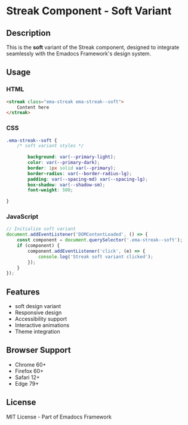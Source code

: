 # Streak Component - Soft Variant

## Description
This is the **soft** variant of the Streak component, designed to integrate seamlessly with the Emadocs Framework's design system.

## Usage

### HTML
```html
<streak class="ema-streak ema-streak--soft">
    Content here
</streak>
```

### CSS
```css
.ema-streak--soft {
    /* soft variant styles */
    
        background: var(--primary-light);
        color: var(--primary-dark);
        border: 1px solid var(--primary);
        border-radius: var(--border-radius-lg);
        padding: var(--spacing-md) var(--spacing-lg);
        box-shadow: var(--shadow-sm);
        font-weight: 500;
    
}
```

### JavaScript
```javascript
// Initialize soft variant
document.addEventListener('DOMContentLoaded', () => {
    const component = document.querySelector('.ema-streak--soft');
    if (component) {
        component.addEventListener('click', (e) => {
            console.log('Streak soft variant clicked');
        });
    }
});
```

## Features
- soft design variant
- Responsive design
- Accessibility support
- Interactive animations
- Theme integration

## Browser Support
- Chrome 60+
- Firefox 60+
- Safari 12+
- Edge 79+

## License
MIT License - Part of Emadocs Framework
